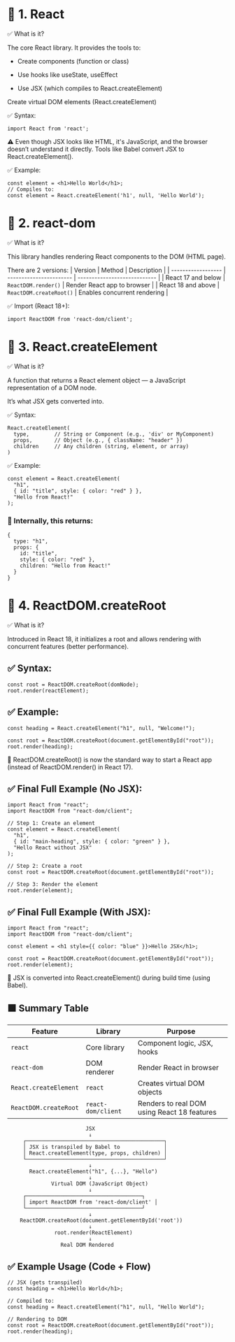 # 🔵 1. React
✅ What is it?

The core React library. It provides the tools to:

- Create components (function or class)

- Use hooks like useState, useEffect

- Use JSX (which compiles to React.createElement)

Create virtual DOM elements (React.createElement)

✅ Syntax:
```
import React from 'react';
```
⚠️ Even though JSX looks like HTML, it's JavaScript, and the browser doesn’t understand it directly. Tools like Babel convert JSX to React.createElement().

✅ Example:
```
const element = <h1>Hello World</h1>;
// Compiles to:
const element = React.createElement('h1', null, 'Hello World');
```
# 🔵 2. react-dom
✅ What is it?

This library handles rendering React components to the DOM (HTML page).

There are 2 versions:
| Version            | Method                  | Description                  |
| ------------------ | ----------------------- | ---------------------------- |
| React 17 and below | `ReactDOM.render()`     | Render React app to browser  |
| React 18 and above | `ReactDOM.createRoot()` | Enables concurrent rendering |

✅ Import (React 18+):
```
import ReactDOM from 'react-dom/client';
```
# 🔵 3. React.createElement
✅ What is it?

A function that returns a React element object — a JavaScript representation of a DOM node.

It’s what JSX gets converted into.

✅ Syntax:
```
React.createElement(
  type,        // String or Component (e.g., 'div' or MyComponent)
  props,       // Object (e.g., { className: "header" })
  children     // Any children (string, element, or array)
)
```
✅ Example:
```
const element = React.createElement(
  "h1",
  { id: "title", style: { color: "red" } },
  "Hello from React!"
);
```
### 🔹 Internally, this returns:

```
{
  type: "h1",
  props: {
    id: "title",
    style: { color: "red" },
    children: "Hello from React!"
  }
}
```
# 🔵 4. ReactDOM.createRoot
✅ What is it?

Introduced in React 18, it initializes a root and allows rendering with concurrent features (better performance).

## ✅ Syntax:
```
const root = ReactDOM.createRoot(domNode);
root.render(reactElement);
```
## ✅ Example:

```
const heading = React.createElement("h1", null, "Welcome!");

const root = ReactDOM.createRoot(document.getElementById("root"));
root.render(heading);
```
📌 ReactDOM.createRoot() is now the standard way to start a React app (instead of ReactDOM.render() in React 17).

## ✅ Final Full Example (No JSX):

```
import React from "react";
import ReactDOM from "react-dom/client";

// Step 1: Create an element
const element = React.createElement(
  "h1",
  { id: "main-heading", style: { color: "green" } },
  "Hello React without JSX"
);

// Step 2: Create a root
const root = ReactDOM.createRoot(document.getElementById("root"));

// Step 3: Render the element
root.render(element);
```
## ✅ Final Full Example (With JSX):

```
import React from "react";
import ReactDOM from "react-dom/client";

const element = <h1 style={{ color: "blue" }}>Hello JSX</h1>;

const root = ReactDOM.createRoot(document.getElementById("root"));
root.render(element);
```
📌 JSX is converted into React.createElement() during build time (using Babel).

## 🟩 Summary Table
| Feature               | Library            | Purpose                                     |
| --------------------- | ------------------ | ------------------------------------------- |
| `react`               | Core library       | Component logic, JSX, hooks                 |
| `react-dom`           | DOM renderer       | Render React in browser                     |
| `React.createElement` | `react`            | Creates virtual DOM objects                 |
| `ReactDOM.createRoot` | `react-dom/client` | Renders to real DOM using React 18 features |

                             JSX
                              ↓
         ┌────────────────────────────────────────────┐
         │ JSX is transpiled by Babel to              │
         │ React.createElement(type, props, children) │
         └────────────────────────────────────────────┘
                              ↓
           React.createElement("h1", {...}, "Hello")
                              ↓
                  Virtual DOM (JavaScript Object)
                              ↓
         ┌─────────────────────────────────────┐
         │ import ReactDOM from 'react-dom/client' │
         └─────────────────────────────────────┘
                              ↓
        ReactDOM.createRoot(document.getElementById('root'))
                              ↓
                   root.render(ReactElement)
                              ↓
                     Real DOM Rendered

## ✅ Example Usage (Code + Flow)
```
// JSX (gets transpiled)
const heading = <h1>Hello World</h1>;

// Compiled to:
const heading = React.createElement("h1", null, "Hello World");

// Rendering to DOM
const root = ReactDOM.createRoot(document.getElementById("root"));
root.render(heading);
```
